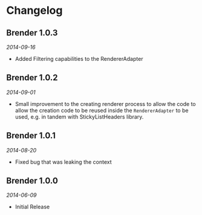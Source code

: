 Changelog
=========
## Brender 1.0.3
_2014-09-16_

* Added Filtering capabilities to the RendererAdapter 

## Brender 1.0.2
_2014-09-01_

 * Small improvement to the creating renderer process to allow the code to allow the creation code
 to be reused inside the `RendererAdapter` to be used, e.g. in tandem with StickyListHeaders library.
 
## Brender 1.0.1 
_2014-08-20_

 * Fixed bug that was leaking the context
 
## Brender 1.0.0
_2014-06-09_

 * Initial Release